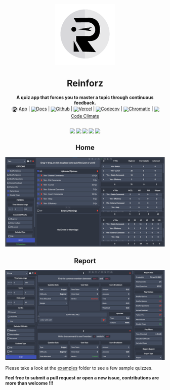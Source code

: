 <p align="center">
  <img src="https://github.com/Devorein/reinforz/blob/master/public/192.png?raw=true">
<p>

<div align="center"> <h1>Reinforz</h1> </div>
<div align="center"><b>A quiz app that forces you to master a topic through continuous feedback.</b></div>
<div align="center"><img align="center" src="https://raw.githubusercontent.com/Devorein/reinforz/master/public/192.png" width="25"/><a href="https://reinfoz.xyz/">App</a> | <img align="center" src="https://docusaurus.io/img/docusaurus.png" width="20"/><a href="https://reinforz.github.io/reinforz-docs">Docs</a> | <img align="center" src="https://github.githubassets.com/images/modules/logos_page/GitHub-Mark.png" width="25"/><a href="https://github.com/Devorein/reinforz/">Github</a> | <img align="center" src="https://i.pinimg.com/originals/c4/35/6c/c4356cd5454d06585e0a46066b555172.png" width="20"/><a href="https://vercel.com/devorein/reinforz">Vercel</a> | <img align="center" src="https://seeklogo.com/images/C/codecov-new-logo-D45767B802-seeklogo.com.png" width="20"/><a href="https://app.codecov.io/gh/Devorein/reinforz">Codecov</a> | <img align="center" src="https://seeklogo.com/images/C/chromatic-logo-4A0803FA76-seeklogo.com.png" width="20"/><a href="https://www.chromatic.com/builds?appId=60c72fca65eb86003902c8b1&branch=master">Chromatic</a> | <img align="center" src="https://codeclimate.com/favicon.png" width="20"/><a href="https://codeclimate.com/github/Devorein/reinforz">Code Climate</a></div>

</br>

<p align="center">
  <a href="https://app.codecov.io/gh/Devorein/reinforz/branch/master"><img src="https://img.shields.io/codecov/c/github/devorein/reinforz?color=blue"/></a>
  <a href="https://github.com/Devorein/reinforz/actions?query=workflow%3A%22Lint%2C+Build+and+Test%22"><img src="https://github.com/devorein/reinforz/workflows/Lint,%20Build%20and%20Test/badge.svg"/></a>
  <img src='https://img.shields.io/github/commit-activity/m/devorein/reinforz?color="yellow"' />
  <img src="https://img.shields.io/github/repo-size/devorein/reinforz?style=flat-square&color=orange"/>
  <img src="https://img.shields.io/github/contributors/devorein/reinforz?label=contributors&color=red"/>
</p>

<div align="center">
  <h2 align="center">Home</h2>
  <img src="https://raw.githubusercontent.com/Devorein/reinforz/master/media/Home.png"/>
  <h2 align="center">Report</h2>
  <img src="https://raw.githubusercontent.com/Devorein/reinforz/master/media/Report.png"/>
</div>

Please take a look at the [examples](https://github.com/Devorein/reinforz/tree/master/examples) folder to see a few sample quizzes.

**Feel free to submit a pull request or open a new issue, contributions are more than welcome !!!**

